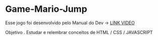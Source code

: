 # Game-Mario-Jump

Esse jogo foi desenvolvido pelo Manual do Dev -> [LINK VIDEO](https://www.youtube.com/watch?v=r9buAwVBDhA&list=WL&index=11)

Objetivo
. Estudar e relembrar conceitos de HTML / CSS / JAVASCRIPT
